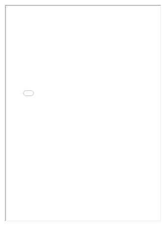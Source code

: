 <section class="page__content e-content" itemprop="text">
  <div style="width: 100%; height:700">
    <iframe src="/assets/CV_Yixiao_Feb2025.pdf" width="100%" height="700">
    </iframe>
  </div>
</section>
